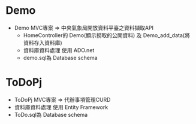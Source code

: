 # Demo
- Demo MVC專案 => 中央氣象局開放資料平臺之資料擷取API
  - HomeController的 Demo(顯示撈取的公開資料) 及 Demo_add_data(將資料存入資料庫)
  - 資料庫資料處理 使用 ADO.net 
  - demo.sql為 Database schema

# ToDoPj
- ToDoPj MVC專案 => 代辦事項管理CURD
- 資料庫資料處理 使用 Entity Framework
- ToDo.sql為 Database schema
  
